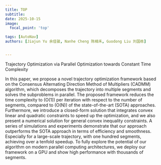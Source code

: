 ```yaml
---
title: TOP
subtitle:  
date: 2025-10-15
image:
  focal_point: 'top'

tags: [AutoNav]
authors: [Jiajun Yu 余佳骏, Nanhe Cheng 陈楠禾, Guodong Liu 刘国栋]


---
```


Trajectory Optimization via Parallel Optimization towards Constant Time Complexity 

<!--more-->

In this paper, we propose a novel trajectory optimization framework based on the Consensus Alternating Direction Method of Multipliers (CADMM) algorithm, which decomposes the trajectory into multiple segments and solves the subproblems in parallel. The proposed framework reduces the time complexity to \(O(1)\) per iteration with respect to the number of segments, compared to \(O(N)\) of the state-of-the-art (SOTA) approaches. Furthermore, we introduce a closed-form solution that integrates convex linear and quadratic constraints to speed up the optimization, and we also present a numerical solution for general convex inequality constraints. A series of simulations and experiments demonstrate that our approach outperforms the SOTA approach in terms of efficiency and smoothness. Especially for a large-scale trajectory, with one hundred segments, achieving over a tenfold speedup. To fully explore the potential of our algorithm on modern parallel computing architectures, we deploy our framework on a GPU and show high performance with thousands of segments.
